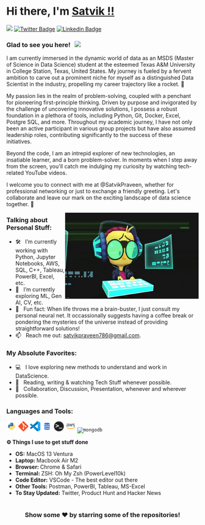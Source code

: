 
<!---
SatvikPraveen/SatvikPraveen is a ✨ special ✨ repository because its `README.md` (this file) appears on your GitHub profile.
You can click the Preview link to take a look at your changes.
--->

# Hi there, I'm [Satvik !!](https://github.com/SatvikPraveen)

![](https://komarev.com/ghpvc/?username=SatvikPraveen&abbreviated=true)
[![Twitter Badge](https://img.shields.io/twitter/url?url=https%3A%2F%2Ftwitter.com%2Fprav_satvik
)](https://twitter.com/prav_satvik)
[![Linkedin Badge](https://img.shields.io/badge/-LinkedIn-0e76a8?style=flat-square&logo=Linkedin&logoColor=white)](https://www.linkedin.com/in/satvikpraveen/)

### Glad to see you here! &nbsp; ![](https://visitor-badge.glitch.me/badge?page_id=iampavangandhi.iampavangandhi&style=flat-square&color=0088cc)

I am currently immersed in the dynamic world of data as an MSDS (Master of Science in Data Science) student at the esteemed Texas A&M University in College Station, Texas, United States. My journey is fueled by a fervent ambition to carve out a prominent niche for myself as a distinguished Data Scientist in the industry, propelling my career trajectory like a rocket. 🚀

My passion lies in the realm of problem-solving, coupled with a penchant for pioneering first-principle thinking. Driven by purpose and invigorated by the challenge of uncovering innovative solutions, I possess a robust foundation in a plethora of tools, including Python, Git, Docker, Excel, Postgre SQL, and more. Throughout my academic journey, I have not only been an active participant in various group projects but have also assumed leadership roles, contributing significantly to the success of these initiatives.

Beyond the code, I am an intrepid explorer of new technologies, an insatiable learner, and a born problem-solver. In moments when I step away from the screen, you'll catch me indulging my curiosity by watching tech-related YouTube videos.

I welcome you to connect with me at @SatvikPraveen, whether for professional networking or just to exchange a friendly greeting. Let's collaborate and leave our mark on the exciting landscape of data science together. 🌟

<img align="right" height="225" width="350" alt="" src="https://github.com/SatvikPraveen/SatvikPraveen/blob/main/Gif/giphy_1.gif" />

### Talking about Personal Stuff:

- 🛠 &nbsp; I’m currently working with Python, Jupyter Notebooks, AWS, SQL, C++, Tableau, PowerBI, Excel, etc.
- 🚀 &nbsp; I’m currently exploring ML, Gen AI, CV, etc.
- 👾 &nbsp; Fun fact: When life throws me a brain-buster, I just consult my personal neural net. It occassionally suggests having a coffee break or pondering the mysteries of the universe instead of providing straightforward solutions!
- 📫 &nbsp; Reach me out: satvikpraveen786@gmail.com.

### My Absolute Favorites:

- 💻 &nbsp; I love exploring new methods to understand and work in DataScience.
- 📰 &nbsp; Reading, writing & watching Tech Stuff whenever possible.
- 🍕 &nbsp; Collaboration, Discussion, Presentation, whenever and wherever possible.

### Languages and Tools:

<code><img height="27" src="https://raw.githubusercontent.com/github/explore/80688e429a7d4ef2fca1e82350fe8e3517d3494d/topics/python/python.png" alt="python"></code>
<code><img height="27" src="https://raw.githubusercontent.com/devicons/devicon/master/icons/git/git-original.svg" alt="git"></code>
<code><img height="27" src="https://raw.githubusercontent.com/github/explore/78df643247d429f6cc873026c0622819ad797942/topics/visual-studio-code/visual-studio-code.png" alt="VSCode"></code>
<code><img height="27" src="https://raw.githubusercontent.com/github/explore/80688e429a7d4ef2fca1e82350fe8e3517d3494d/topics/sql/sql.png" alt="sql"></code>
<code><img height="27" src="https://raw.githubusercontent.com/github/explore/80688e429a7d4ef2fca1e82350fe8e3517d3494d/topics/terminal/terminal.png" alt="terminal"></code>
<code><img height="27" src="https://raw.githubusercontent.com/github/explore/80688e429a7d4ef2fca1e82350fe8e3517d3494d/topics/aws/aws.png" alt="aws"></code>
<code><img height="27" src="https://encrypted-tbn0.gstatic.com/images?q=tbn%3AANd9GcSTTzPAw-55ssm1Im594xYZ9eRQu2JylrkYLg&usqp=CAU" alt="mongodb"></code>

  <summary><b>⚙️ Things I use to get stuff done</b></summary>
  	<ul>
  	    <li><b>OS:</b> MacOS 13 Ventura</li>
	    <li><b>Laptop: </b> Macbook Air M2</li>
  	    <li><b>Browser: </b> Chrome & Safari</li>
	    <li><b>Terminal: </b> ZSH: Oh My Zsh (PowerLevel10k)</li>
	    <li><b>Code Editor:</b> VSCode - The best editor out there</li>
 	    <li><b>Other Tools:</b> Postman, PowerBI, Tableau, MS-Excel</li>
	    <li><b>To Stay Updated:</b> Twitter, Product Hunt and Hacker News</li>
	</ul>
</details>

#

<div align="center">

### Show some ❤️ by starring some of the repositories!

</div>
